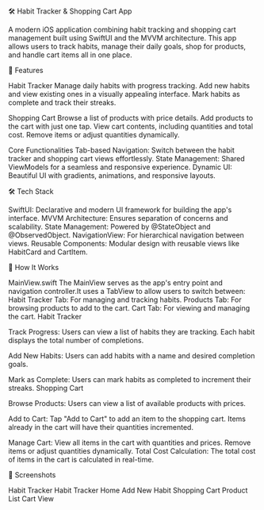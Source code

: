 🛠️ Habit Tracker & Shopping Cart App

A modern iOS application combining habit tracking and shopping cart management built using SwiftUI and the MVVM architecture. This app allows users to track habits, manage their daily goals, shop for products, and handle cart items all in one place.

🚀 Features

Habit Tracker
Manage daily habits with progress tracking.
Add new habits and view existing ones in a visually appealing interface.
Mark habits as complete and track their streaks.

Shopping Cart
Browse a list of products with price details.
Add products to the cart with just one tap.
View cart contents, including quantities and total cost.
Remove items or adjust quantities dynamically.

Core Functionalities
Tab-based Navigation: Switch between the habit tracker and shopping cart views effortlessly.
State Management: Shared ViewModels for a seamless and responsive experience.
Dynamic UI: Beautiful UI with gradients, animations, and responsive layouts.

🛠️ Tech Stack

SwiftUI: Declarative and modern UI framework for building the app's interface.
MVVM Architecture: Ensures separation of concerns and scalability.
State Management: Powered by @StateObject and @ObservedObject.
NavigationView: For hierarchical navigation between views.
Reusable Components: Modular design with reusable views like HabitCard and CartItem.

 📖 How It Works

MainView.swift
The MainView serves as the app's entry point and navigation controller.It uses a TabView to allow users to switch between:
Habit Tracker Tab: For managing and tracking habits.
Products Tab: For browsing products to add to the cart.
Cart Tab: For viewing and managing the cart.
Habit Tracker

Track Progress:
Users can view a list of habits they are tracking.
Each habit displays the total number of completions.

Add New Habits:
Users can add habits with a name and desired completion goals.

Mark as Complete:
Users can mark habits as completed to increment their streaks.
Shopping Cart

Browse Products:
Users can view a list of available products with prices.

Add to Cart:
Tap "Add to Cart" to add an item to the shopping cart.
Items already in the cart will have their quantities incremented.

Manage Cart:
View all items in the cart with quantities and prices.
Remove items or adjust quantities dynamically.
Total Cost Calculation:
The total cost of items in the cart is calculated in real-time.

📱 Screenshots

Habit Tracker
Habit Tracker Home	Add New Habit
Shopping Cart
Product List	Cart View
